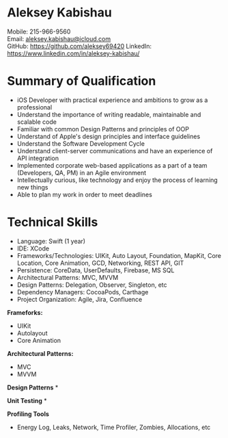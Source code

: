 # Aleksey Kabishau
Mobile: 215-966-9560  
Email: aleksey.kabishau@icloud.com  
GitHub: https://github.com/aleksey69420
LinkedIn: https://www.linkedin.com/in/aleksey-kabishau/
# Summary of Qualification
* iOS Developer with practical experience and ambitions to grow as a professional
* Understand the importance of writing readable, maintainable and scalable code
* Familiar with common Design Patterns and principles of OOP
* Understand of Apple's design principles and interface guidelines
* Understand the Software Development Cycle
* Understand client-server communications and have an experience of API integration
* Implemented corporate web-based applications as a part of a team (Developers, QA, PM) in an Agile environment
* Intellectually curious, like technology and enjoy the process of learning new things
* Able to plan my work in order to meet deadlines
# Technical Skills
* Language: Swift (1 year)
* IDE: XCode
* Frameworks/Technologies: UIKit, Auto Layout, Foundation, MapKit, Core Location, Core Animation, GCD, Networking, REST API, GIT
* Persistence: CoreData, UserDefaults, Firebase, MS SQL
* Architectural Patterns: MVC, MVVM
* Design Patterns: Delegation, Observer, Singleton, etc
* Dependency Managers: CocoaPods, Carthage
* Project Organization: Agile, Jira, Confluence



**Frameforks:**
* UIKit
* Autolayout
* Core Animation


**Architectural Patterns:**
* MVC
* MVVM

**Design Patterns**
* 

**Unit Testing**
* 


**Profiling Tools**
* Energy Log, Leaks, Network, Time Profiler, Zombies, Allocations, etc
